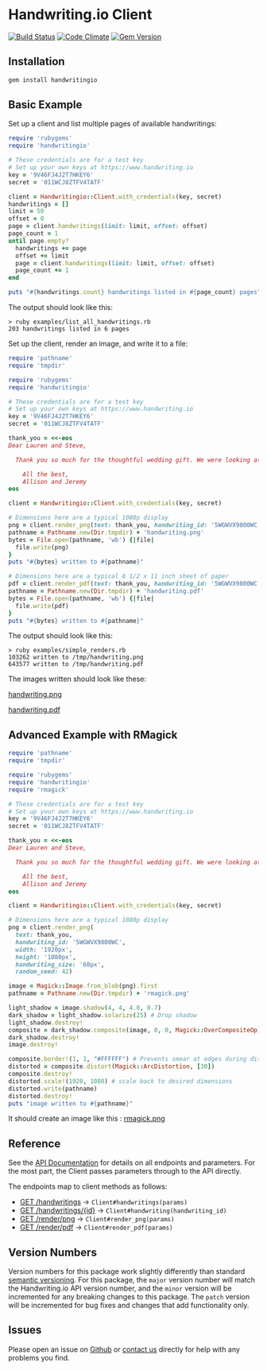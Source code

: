# Handwriting.io Client

[![Build Status](https://travis-ci.org/handwritingio/ruby-client.svg?branch=master)](https://travis-ci.org/handwritingio/ruby-client)
[![Code Climate](https://codeclimate.com/github/handwritingio/ruby-client/badges/gpa.svg)](https://codeclimate.com/github/handwritingio/ruby-client)
[![Gem Version](https://badge.fury.io/rb/handwritingio.svg)](https://badge.fury.io/rb/handwritingio)

## Installation

```bash
gem install handwritingio
```

## Basic Example

Set up a client and list multiple pages of available handwritings:

```ruby
require 'rubygems'
require 'handwritingio'

# These credentials are for a test key
# Set up your own keys at https://www.handwriting.io
key = '9V46FJ4J2T7HKEY6'
secret = '011WCJ8ZTFV4TATF'

client = Handwritingio::Client.with_credentials(key, secret)
handwritings = []
limit = 50
offset = 0
page = client.handwritings(limit: limit, offset: offset)
page_count = 1
until page.empty?
  handwritings += page
  offset += limit
  page = client.handwritings(limit: limit, offset: offset)
  page_count += 1
end

puts "#{handwritings.count} handwritings listed in #{page_count} pages"
```

The output should look like this:

```
> ruby examples/list_all_handwritings.rb
203 handwritings listed in 6 pages
```

Set up the client, render an image, and write it to a file:

```ruby
require 'pathname'
require 'tmpdir'

require 'rubygems'
require 'handwritingio'

# These credentials are for a test key
# Set up your own keys at https://www.handwriting.io
key = '9V46FJ4J2T7HKEY6'
secret = '011WCJ8ZTFV4TATF'

thank_you = <<-eos
Dear Lauren and Steve,

  Thank you so much for the thoughtful wedding gift. We were looking at crystal wine glasses just the other week. Hope you have a good trip with the family and hope to see you when you get back!

    All the best,
    Allison and Jeremy
eos

client = Handwritingio::Client.with_credentials(key, secret)

# Dimensions here are a typical 1080p display
png = client.render_png(text: thank_you, handwriting_id: '5WGWVX9800WC', width: '1920px', height: '1080px', handwriting_size: '40px')
pathname = Pathname.new(Dir.tmpdir) + 'handwriting.png'
bytes = File.open(pathname, 'wb') {|file|
  file.write(png)
}
puts "#{bytes} written to #{pathname}"

# Dimensions here are a typical 8 1/2 x 11 inch sheet of paper
pdf = client.render_pdf(text: thank_you, handwriting_id: '5WGWVX9800WC', width: '8.5in', height: '11in', handwriting_size: '24pt')
pathname = Pathname.new(Dir.tmpdir) + 'handwriting.pdf'
bytes = File.open(pathname, 'wb') {|file|
  file.write(pdf)
}
puts "#{bytes} written to #{pathname}"
```

The output should look like this:
```
> ruby examples/simple_renders.rb
103262 written to /tmp/handwriting.png
643577 written to /tmp/handwriting.pdf
```

The images written should look like these:

[handwriting.png](https://s3.amazonaws.com/hwio-cdn-production/ruby-client/handwriting.png)

[handwriting.pdf](https://s3.amazonaws.com/hwio-cdn-production/ruby-client/handwriting.pdf)

## Advanced Example with RMagick

```ruby
require 'pathname'
require 'tmpdir'

require 'rubygems'
require 'handwritingio'
require 'rmagick'

# These credentials are for a test key
# Set up your own keys at https://www.handwriting.io
key = '9V46FJ4J2T7HKEY6'
secret = '011WCJ8ZTFV4TATF'

thank_you = <<-eos
Dear Lauren and Steve,

  Thank you so much for the thoughtful wedding gift. We were looking at crystal wine glasses just the other week. Hope you have a good trip with the family and hope to see you when you get back!

    All the best,
    Allison and Jeremy
eos

client = Handwritingio::Client.with_credentials(key, secret)

# Dimensions here are a typical 1080p display
png = client.render_png(
  text: thank_you,
  handwriting_id: '5WGWVX9800WC',
  width: '1920px',
  height: '1080px',
  handwriting_size: '60px',
  random_seed: 42)

image = Magick::Image.from_blob(png).first
pathname = Pathname.new(Dir.tmpdir) + 'rmagick.png'

light_shadow = image.shadow(4, 4, 4.0, 0.7)
dark_shadow = light_shadow.solarize(25) # Drop shadow
light_shadow.destroy!
composite = dark_shadow.composite(image, 0, 0, Magick::OverCompositeOp)
dark_shadow.destroy!
image.destroy!

composite.border!(1, 1, "#FFFFFF") # Prevents smear at edges during distort
distorted = composite.distort(Magick::ArcDistortion, [30])
composite.destroy!
distorted.scale!(1920, 1080) # scale back to desired dimensions
distorted.write(pathname)
distorted.destroy!
puts "image written to #{pathname}"
```

It should create an image like this : [rmagick.png](https://s3.amazonaws.com/hwio-cdn-production/ruby-client/rmagick.png)

## Reference

See the [API Documentation](https://www.handwriting.io/docs) for details on all endpoints and parameters. For the most part, the Client passes parameters through to the API directly.

The endpoints map to client methods as follows:

- [GET /handwritings](https://handwriting.io/docs/#get-handwritings) -> `Client#handwritings(params)`
- [GET /handwritings/{id}](https://handwriting.io/docs/#get-handwritings--id-) -> `Client#handwriting(handwriting_id)`
- [GET /render/png](https://handwriting.io/docs/#get-render-png) -> `Client#render_png(params)`
- [GET /render/pdf](https://handwriting.io/docs/#get-render-pdf) -> `Client#render_pdf(params)`

## Version Numbers

Version numbers for this package work slightly differently than standard
[semantic versioning](http://semver.org/). For this package, the `major`
version number will match the Handwriting.io API version number, and the
`minor` version will be  incremented for any breaking changes to this package.
The `patch` version will be incremented for bug fixes and changes that add
functionality only.

## Issues

Please open an issue on [Github](https://github.com/handwritingio/ruby-client/issues)
or [contact us](https://handwriting.io/contact) directly for help with any
problems you find.
